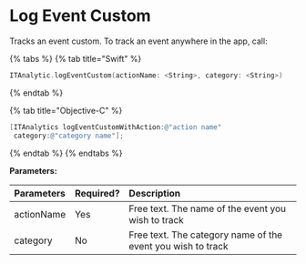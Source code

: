 # Log Event Custom

Tracks an event custom. To track an event anywhere in the app, call:

{% tabs %}
{% tab title="Swift" %}
```swift
ITAnalytic.logEventCustom(actionName: <String>, category: <String>)
```
{% endtab %}

{% tab title="Objective-C" %}
```objectivec
[ITAnalytics logEventCustomWithAction:@"action name"
 category:@"category name"];
```
{% endtab %}
{% endtabs %}

 **Parameters:**

| **Parameters** |  **Required?** |  **Description** |
| :--- | :--- | :--- |
| actionName | Yes | Free text. The name of the event you wish to track |
| category | No | Free text. The category name of the event you wish to track |

